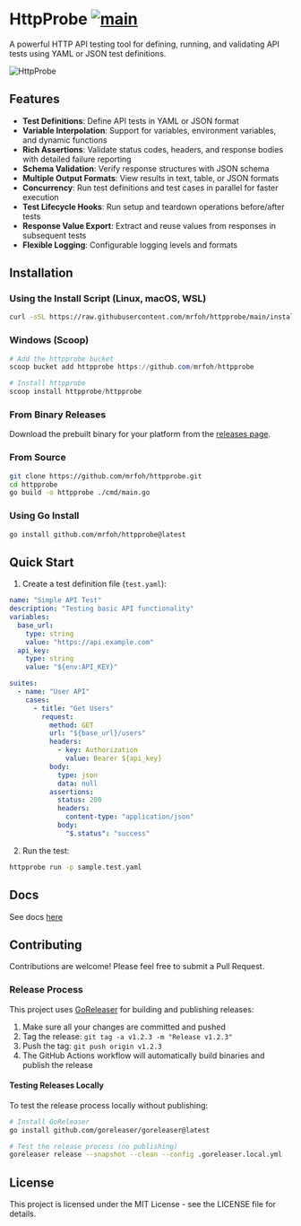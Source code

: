 # HttpProbe [![main](https://github.com/mrfoh/httpprobe/actions/workflows/main.yml/badge.svg?event=push)](https://github.com/mrfoh/httpprobe/actions/workflows/main.yml)

A powerful HTTP API testing tool for defining, running, and validating API tests using YAML or JSON test definitions.

![HttpProbe](https://via.placeholder.com/800x400?text=HttpProbe+API+Testing+Tool)

## Features

- **Test Definitions**: Define API tests in YAML or JSON format
- **Variable Interpolation**: Support for variables, environment variables, and dynamic functions
- **Rich Assertions**: Validate status codes, headers, and response bodies with detailed failure reporting
- **Schema Validation**: Verify response structures with JSON schema
- **Multiple Output Formats**: View results in text, table, or JSON formats
- **Concurrency**: Run test definitions and test cases in parallel for faster execution
- **Test Lifecycle Hooks**: Run setup and teardown operations before/after tests
- **Response Value Export**: Extract and reuse values from responses in subsequent tests
- **Flexible Logging**: Configurable logging levels and formats

## Installation

### Using the Install Script (Linux, macOS, WSL)

```bash
curl -sSL https://raw.githubusercontent.com/mrfoh/httpprobe/main/install.sh | bash
```

### Windows (Scoop)

```powershell
# Add the httpprobe bucket
scoop bucket add httpprobe https://github.com/mrfoh/httpprobe

# Install httpprobe
scoop install httpprobe/httpprobe
```

### From Binary Releases

Download the prebuilt binary for your platform from the [releases page](https://github.com/mrfoh/httpprobe/releases).

### From Source

```bash
git clone https://github.com/mrfoh/httpprobe.git
cd httpprobe
go build -o httpprobe ./cmd/main.go
```

### Using Go Install

```bash
go install github.com/mrfoh/httpprobe@latest
```

## Quick Start

1. Create a test definition file (`test.yaml`):

```yaml
name: "Simple API Test"
description: "Testing basic API functionality"
variables:
  base_url:
    type: string
    value: "https://api.example.com"
  api_key:
    type: string
    value: "${env:API_KEY}"

suites:
  - name: "User API"
    cases:
      - title: "Get Users"
        request:
          method: GET
          url: "${base_url}/users"
          headers:
            - key: Authorization
              value: Bearer ${api_key}
          body:
            type: json
            data: null
          assertions:
            status: 200
            headers:
              content-type: "application/json"
            body:
              "$.status": "success"
```

2. Run the test:

```bash
httpprobe run -p sample.test.yaml
```

## Docs

See docs [here](https://mrfoh.github.io/httpprobe/)

## Contributing

Contributions are welcome! Please feel free to submit a Pull Request.

### Release Process

This project uses [GoReleaser](https://goreleaser.com/) for building and publishing releases:

1. Make sure all your changes are committed and pushed
2. Tag the release: `git tag -a v1.2.3 -m "Release v1.2.3"`
3. Push the tag: `git push origin v1.2.3`
4. The GitHub Actions workflow will automatically build binaries and publish the release

#### Testing Releases Locally

To test the release process locally without publishing:

```bash
# Install GoReleaser
go install github.com/goreleaser/goreleaser@latest

# Test the release process (no publishing)
goreleaser release --snapshot --clean --config .goreleaser.local.yml
```

## License

This project is licensed under the MIT License - see the LICENSE file for details.
